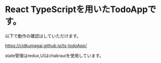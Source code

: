 # React TypeScriptを用いたTodoAppです。

以下で動作の確認はしていただけます。

<https://cidkumagai.github.io/ts-todoApp/>

state管理はredux,UIはchakrauiを使用しています。
